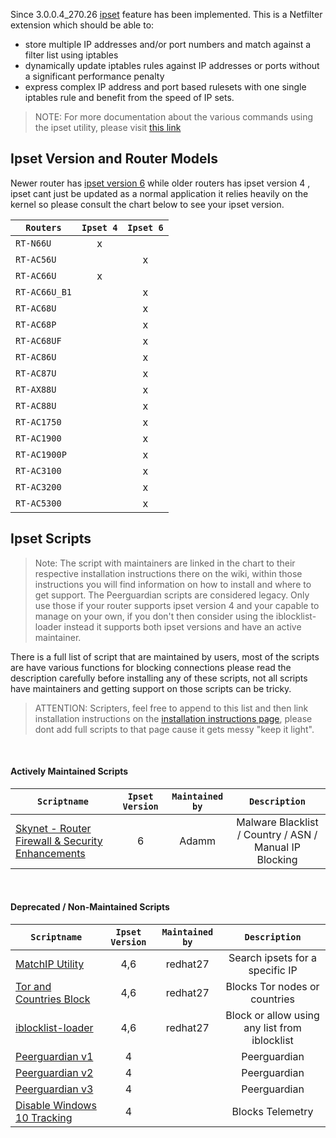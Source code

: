 
Since 3.0.0.4_270.26 [ipset](http://en.wikipedia.org/wiki/Netfilter#ipset) feature has been implemented. This is a Netfilter extension which should be able to:
* store multiple IP addresses and/or port numbers and match against a filter list using iptables
* dynamically update iptables rules against IP addresses or ports without a significant performance penalty
* express complex IP address and port based rulesets with one single iptables rule and benefit from the speed of IP sets.

> NOTE: For more documentation about the various commands using the ipset utility, please visit [this link](http://ipset.netfilter.org/)

## Ipset Version and Router Models

Newer router has [ipset version 6](http://ipset.netfilter.org/ipset.man.html) while older routers has ipset version 4 , ipset cant just be updated as a normal application it relies heavily on the kernel so please consult the chart below to see your ipset version.

| `Routers`    |`Ipset 4`|`Ipset 6`|
|--------------|:-------:|:-------:|
| `RT-N66U`    | x       |         |
| `RT-AC56U`   |         | x       |
| `RT-AC66U`   | x       |         |
| `RT-AC66U_B1`|         | x       |
| `RT-AC68U`   |         | x       |
| `RT-AC68P`   |         | x       |
| `RT-AC68UF`  |         | x       |
| `RT-AC86U`   |         | x       |
| `RT-AC87U`   |         | x       |
| `RT-AX88U`   |         | x       |
| `RT-AC88U`   |         | x       |
| `RT-AC1750`  |         | x       |
| `RT-AC1900`  |         | x       |
| `RT-AC1900P` |         | x       |
| `RT-AC3100`  |         | x       |
| `RT-AC3200`  |         | x       |
| `RT-AC5300`  |         | x       |

## Ipset Scripts 
> Note: The script with maintainers are linked in the chart to their respective installation instructions there on the wiki, within those instructions you will find information on how to install and where to get support. The Peerguardian scripts are considered legacy. Only use those if your router supports ipset version 4 and your capable to manage on your own, if you don't then consider using the iblocklist-loader instead it supports both ipset versions and have an active maintainer.

There is a full list of script that are maintained by users, most of the scripts are have various functions for blocking connections please read the description carefully before installing any of these scripts, not all scripts have maintainers and getting support on those scripts can be tricky.

>ATTENTION: Scripters, feel free to append to this list and then link installation instructions on the [installation instructions page](https://github.com/RMerl/asuswrt-merlin.ng/wiki/Ipset-script-installation-instructions), please dont add full scripts to that page cause it gets messy "keep it light".

&nbsp;
&nbsp;

#### Actively Maintained Scripts

| `Scriptname` |`Ipset Version`|`Maintained by`|`Description`|
|--------------|:-------:|:-------------:|:----------------------------------:
|[Skynet - Router Firewall & Security Enhancements](https://github.com/Adamm00/IPSet_ASUS#installation)|6|Adamm| Malware Blacklist / Country / ASN / Manual IP Blocking|

&nbsp;
&nbsp;

#### Deprecated / Non-Maintained Scripts


| `Scriptname` |`Ipset Version`|`Maintained by`|`Description`|
|--------------|:-------:|:-------------:|:----------------------------------:
|[MatchIP Utility](https://github.com/RMerl/asuswrt-merlin.ng/wiki/Ipset-script-installation-instructions#matchip-utility---search-ipset-lists-for-an-ip)|4,6|redhat27|Search ipsets for a specific IP|
|[Tor and Countries Block](https://github.com/RMerl/asuswrt-merlin.ng/wiki/Ipset-script-installation-instructions#tor-and-countries-block)|4,6|redhat27|Blocks Tor nodes or countries| 
|[iblocklist-loader](https://github.com/RMerl/asuswrt-merlin.ng/wiki/Ipset-script-installation-instructions#iblocklist-loader)|4,6|redhat27|Block or allow using any list from iblocklist|
|[Peerguardian v1](https://github.com/RMerl/asuswrt-merlin.ng/wiki/Legacy-Ipset-Scripts#peer-guardian)|4| |Peerguardian|
|[Peerguardian v2](https://github.com/RMerl/asuswrt-merlin.ng/wiki/Legacy-Ipset-Scripts#peer-guardian-v2)|4| |Peerguardian|
|[Peerguardian v3](https://github.com/RMerl/asuswrt-merlin.ng/wiki/Legacy-Ipset-Scripts#peer-guardian-v3)|4| |Peerguardian|
|[Disable Windows 10 Tracking](https://github.com/RMerl/asuswrt-merlin.ng/wiki/Legacy-Ipset-Scripts#disable-windows10-tracking)|4| |Blocks Telemetry|
